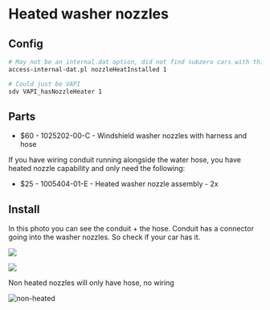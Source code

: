 # Heated washer nozzles

## Config

```bash
# May not be an internal.dat option, did not find subzero cars with this enabled
access-internal-dat.pl nozzleHeatInstalled 1

# Could just be VAPI
sdv VAPI_hasNozzleHeater 1
```

## Parts

* $60 - 1025202-00-C - Windshield washer nozzles with harness and hose 

If you have wiring conduit running alongside the water hose, you have heated nozzle capability and only need the following:

* $25 - 1005404-01-E - Heated washer nozzle assembly - 2x

## Install

In this photo you can see the conduit + the hose. Conduit has a connector going into the washer nozzles. So check if your car has it. 

![](https://i.imgur.com/SZDE3TW.png)

![](https://i.imgur.com/oxWa0d3.png)

Non heated nozzles will only have hose, no wiring

![non-heated](https://i.imgur.com/TweD8rF.png)
